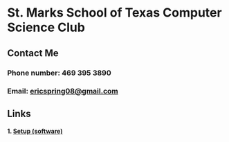 # St. Marks School of Texas Computer Science Club
## Contact Me
### Phone number: 469 395 3890
### Email: ericspring08@gmail.com

## Links
#### 1. [Setup (software)](setup.md)
